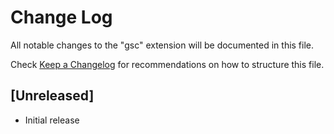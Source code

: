 # Change Log

All notable changes to the "gsc" extension will be documented in this file.

Check [Keep a Changelog](http://keepachangelog.com/) for recommendations on how to structure this file.

## [Unreleased]

- Initial release
